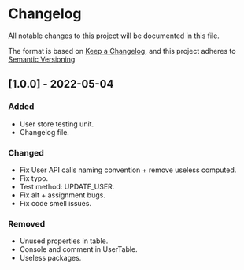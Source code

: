 # Changelog

All notable changes to this project will be documented in this file.

The format is based on [Keep a Changelog](https://keepachangelog.com/en/1.0.0/),
and this project adheres to [Semantic Versioning](https://semver.org/spec/v2.0.0.html)

## [1.0.0] - 2022-05-04

### Added

- User store testing unit.
- Changelog file.

### Changed

- Fix User API calls naming convention + remove useless computed.
- Fix typo.
- Test method: UPDATE_USER.
- Fix alt + assignment bugs.
- Fix code smell issues.

### Removed

- Unused properties in table.
- Console and comment in UserTable.
- Useless packages.
